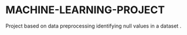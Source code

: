# MACHINE-LEARNING-PROJECT
Project based on data preprocessing identifying null values in a dataset .
